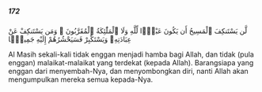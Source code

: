 ##### 172

<span class="ayah">لَّن يَسْتَنكِفَ ٱلْمَسِيحُ أَن يَكُونَ عَبْدًۭا لِّلَّهِ وَلَا ٱلْمَلَٰٓئِكَةُ ٱلْمُقَرَّبُونَ ۚ وَمَن يَسْتَنكِفْ عَنْ عِبَادَتِهِۦ وَيَسْتَكْبِرْ فَسَيَحْشُرُهُمْ إِلَيْهِ جَمِيعًۭا</span>

<span class="ayah_translation">Al Masih sekali-kali tidak enggan menjadi hamba bagi Allah, dan tidak (pula enggan) malaikat-malaikat yang terdekat (kepada Allah). Barangsiapa yang enggan dari menyembah-Nya, dan menyombongkan diri, nanti Allah akan mengumpulkan mereka semua kepada-Nya.</span>
